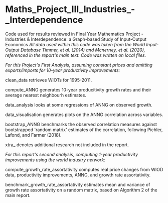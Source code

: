 # Maths_Project_III_Industries_-_Interdependence
Code used for results reviewed in Final Year Mathematics Project - Industries &amp; Interdependence: a Graph-based Study of Input-Output Economics
*All data used within this code was taken from the World Input-Output Database Timmer, et al. (2014) and Mcnerney,
et al. (2020), referenced in the report's main text. Code was written on local files.*

*For this Project's First Analysis, assuming constant prices and omitting exports/imports for 10-year productivity 
improvements:*

clean_data retrieves WIOTs for 1995-2011.

compute_ANNG generates 10-year producitivity growth rates and their average nearest neighbourh estimates.

data_analysis looks at some regressions of ANNG on observed growth.

data_visualisation generates plots on the ANNG correlation across variables. 

bootstrap_ANNG benchmarks the observed correlation measures against bootstrapped 'random matrix' estimates
of the correlation, following Pichler, Lafond, and Farmer (2018). 

xtra_ denotes additional research not included in the report. 

*For this report's second analysis, computing 1-year productivity improvements using the world industry network:*

compute_growth_rate_assortativity computes real price changes from WIOD data, productivity improvements, ANNG, and growth rate assortativity. 

benchmark_growth_rate_assortativity estimates mean and variance of growth rate assortativity on a random matrix, based on Algorithm 2 of the main report. 
